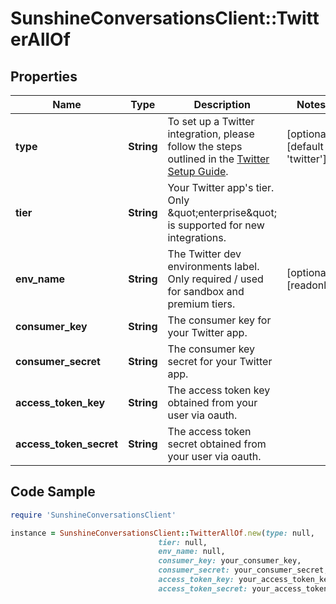 # SunshineConversationsClient::TwitterAllOf

## Properties

Name | Type | Description | Notes
------------ | ------------- | ------------- | -------------
**type** | **String** | To set up a Twitter integration, please follow the steps outlined in the [Twitter Setup Guide](https://docs.smooch.io/guide/twitter/#setup).  | [optional] [default to &#39;twitter&#39;]
**tier** | **String** | Your Twitter app&#39;s tier. Only \&quot;enterprise\&quot; is supported for new integrations. | 
**env_name** | **String** | The Twitter dev environments label. Only required / used for sandbox and premium tiers. | [optional] [readonly] 
**consumer_key** | **String** | The consumer key for your Twitter app. | 
**consumer_secret** | **String** | The consumer key secret for your Twitter app. | 
**access_token_key** | **String** | The access token key obtained from your user via oauth. | 
**access_token_secret** | **String** | The access token secret obtained from your user via oauth. | 

## Code Sample

```ruby
require 'SunshineConversationsClient'

instance = SunshineConversationsClient::TwitterAllOf.new(type: null,
                                 tier: null,
                                 env_name: null,
                                 consumer_key: your_consumer_key,
                                 consumer_secret: your_consumer_secret,
                                 access_token_key: your_access_token_key,
                                 access_token_secret: your_access_token_secret)
```


